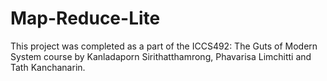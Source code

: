 # Map-Reduce-Lite
This project was completed as a part of the ICCS492: The Guts of Modern System course by Kanladaporn Sirithatthamrong, Phavarisa Limchitti and Tath Kanchanarin.
